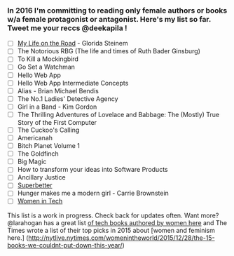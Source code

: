 ### In 2016 I'm committing to reading only female authors or books w/a female protagonist or antagonist. Here's my list so far. Tweet me your reccs @deekapila !

- [ ] [My Life on the Road](http://www.amazon.com/My-Life-Road-Gloria-Steinem/dp/0147522404/ref=tmm_abk_title_0?_encoding=UTF8&qid=1451716234&sr=1-1) - Glorida Steinem
- [ ] The Notorious RBG (The life and times of Ruth Bader Ginsburg)
- [ ] To Kill a Mockingbird
- [ ] Go Set a Watchman 
- [ ] Hello Web App
- [ ] Hello Web App Intermediate Concepts
- [ ] Alias - Brian Michael Bendis
- [ ] The No.1 Ladies' Detective Agency
- [ ] Girl in a Band - Kim Gordon
- [ ] The Thrilling Adventures of Lovelace and Babbage: The (Mostly) True Story of the First Computer
- [ ] The Cuckoo's Calling
- [ ] Americanah
- [ ] Bitch Planet Volume 1
- [ ] The Goldfinch
- [ ] Big Magic 
- [ ] How to transform your ideas into Software Products
- [ ] Ancillary Justice 
- [ ] [Superbetter](http://www.amazon.com/dp/1594206368/ref=cm_sw_r_tw_dp_32rmvb1VGPQ8B)
- [ ] Hunger makes me a modern girl - Carrie Brownstein
- [ ] [Women in Tech](http://www.penguinrandomhouse.com/books/536234/women-in-tech-by-tarah-wheeler-van-vlack/)

This list is a work in progress. Check back for updates often. Want more? @larahogan has a great list [of tech books authored by women here](https://the-pastry-box-project.net/lara-hogan/2015-december-4) and The Times wrote a list of their top picks in 2015 about [women and feminism here.] (http://nytlive.nytimes.com/womenintheworld/2015/12/28/the-15-books-we-couldnt-put-down-this-year/)
